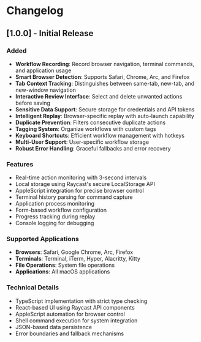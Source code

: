 # Changelog

## [1.0.0] - Initial Release

### Added
- **Workflow Recording**: Record browser navigation, terminal commands, and application usage
- **Smart Browser Detection**: Supports Safari, Chrome, Arc, and Firefox
- **Tab Context Tracking**: Distinguishes between same-tab, new-tab, and new-window navigation
- **Interactive Review Interface**: Select and delete unwanted actions before saving
- **Sensitive Data Support**: Secure storage for credentials and API tokens
- **Intelligent Replay**: Browser-specific replay with auto-launch capability
- **Duplicate Prevention**: Filters consecutive duplicate actions
- **Tagging System**: Organize workflows with custom tags
- **Keyboard Shortcuts**: Efficient workflow management with hotkeys
- **Multi-User Support**: User-specific workflow storage
- **Robust Error Handling**: Graceful fallbacks and error recovery

### Features
- Real-time action monitoring with 3-second intervals
- Local storage using Raycast's secure LocalStorage API
- AppleScript integration for precise browser control
- Terminal history parsing for command capture
- Application process monitoring
- Form-based workflow configuration
- Progress tracking during replay
- Console logging for debugging

### Supported Applications
- **Browsers**: Safari, Google Chrome, Arc, Firefox
- **Terminals**: Terminal, iTerm, Hyper, Alacritty, Kitty
- **File Operations**: System file operations
- **Applications**: All macOS applications

### Technical Details
- TypeScript implementation with strict type checking
- React-based UI using Raycast API components
- AppleScript automation for browser control
- Shell command execution for system integration
- JSON-based data persistence
- Error boundaries and fallback mechanisms